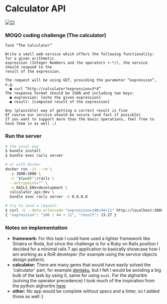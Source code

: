 # Calculator API

[![CI](https://github.com/skamsie/calculator_api/actions/workflows/ci.yml/badge.svg)](https://github.com/skamsie/calculator_api/actions/workflows/ci.yml)


### MOQO coding challenge (The calculator)

```
Task “The Calculator”

Write a small web-service which offers the following functionality: for a given arithmetic
expression (Integer Numbers and the operators +-*/), the service should respond to the
result of the expression.

The request will be using GET, providing the parameter “expression”, e.g.
  ● curl “http://calculator?expression=3*4”
The response format should be JSON and including two keys:
  ● expression: [echo the given expression]
  ● result: [computed result of the expression]

Any (plausible) way of getting a correct result is fine
Of course our service should be secure (and fast if possible)
If you want to support more than the basic operations, feel free to have them in as well ;)
```

### Run the server

```sh
# the usual way
$ bundle install
$ bundle exec rails server

# or with docker
docker run -it --rm \
  -p 3000:3000 \
  -v "$(pwd)":/rails \
  --entrypoint="" \
  -e RAILS_ENV=development \
  calculator_api:dev \
  bundle exec rails server -b 0.0.0.0

# try to send a request:
$ curl -G --data-urlencode "expression=100/44+11" http://localhost:3000/calculator
{ "expression": "100 / 44 + 11", "result": 13.27 }
```

### Notes on implementation

- **framework:** For this task I could have used a lighter framework like Sinatra or Roda, but since the challenge is for a Ruby on Rails position I decided for a minimal rails 7 api application to basically showcase how I am working as a RoR developer (for example using the service objects design pattern).
- **calculator:** There are many gems that would have easily solved the 'calculator' part, for example [dentaku](https://github.com/rubysolo/dentaku), but I felt I would be avoiding a big bulk of the task by using it, same for using `eval`. For the alghoritm (solving the operator precedence) I took much of the inspiration from the python alghoritm [here](https://github.com/doocs/leetcode/blob/main/solution/0200-0299/0227.Basic%20Calculator%20II/README_EN.md#python3)
- **other:** No app would be complete without specs and a linter, so I added those as well :) 
